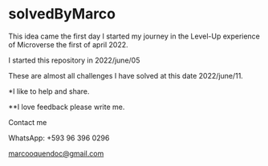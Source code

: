 # solvedByMarco
This idea came the first day I started my journey in the Level-Up experience of Microverse the first of april 2022.

I started this repository in 2022/june/05

These are almost all challenges I have solved at this date 2022/june/11.

*I like to help and share.

**I love feedback please write me.


Contact me 

WhatsApp: +593 96 396 0296

marcooquendoc@gmail.com
